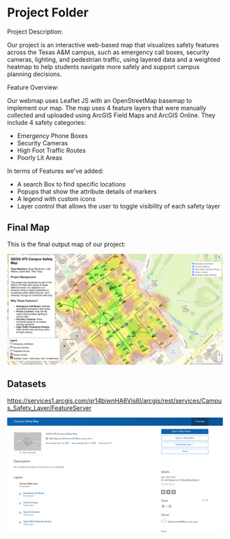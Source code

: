 # Project Folder

Project Description: 

Our project is an interactive web-based map that visualizes safety features across the Texas A&M campus, such as emergency call boxes, security cameras, lighting, and pedestrian traffic, using layered data and a weighted heatmap to help students navigate more safely and support campus planning decisions.

Feature Overview:

Our webmap uses Leaflet JS with an OpenStreetMap basemap to implement our map. The map uses 4 feature layers that were manually collected and uploaded using ArcGIS Field Maps and ArcGIS Online. They include 4 safety categories: 

* Emergency Phone Boxes
* Security Cameras
* High Foot Traffic Routes
* Poorly Lit Areas

In terms of Features we've added: 

* A search Box to find specific locations
* Popups that show the attribute details of markers
* A legend with custom icons
* Layer control that allows the user to toggle visibility of each safety layer

## Final Map

This is the final output map of our project:

![Final Map](https://raw.githubusercontent.com/tamu-edu-students/GEOG-YifanYang-GEOG678/main/Project/final_map2.png)

## Datasets
https://services1.arcgis.com/qr14biwnHA6Vis6l/arcgis/rest/services/Campus_Safety_Layer/FeatureServer

![Datasets](https://raw.githubusercontent.com/tamu-edu-students/GEOG-YifanYang-GEOG678/main/Project/datasets.png)
